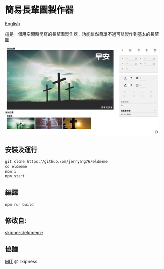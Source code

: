 # 簡易長輩圖製作器

[English](https://github.com/jerryang76/eldmeme/edit/master/README.en.md)

這是一個用空閑時間寫的長輩圖製作器，功能雖然簡單不過可以製作到基本的長輩圖

![image](https://raw.githubusercontent.com/jerryang76/eldmeme/master/sample.png)

## 安裝及運行

```console
git clone https://github.com/jerryang76/eldmeme
cd eldmeme
npm i
npm start
```

## 編譯

```console
npm run build
```

## 修改自:

[skipness/eldmeme](https://github.com/skipness/eldmeme)


## 協議

[MIT](https://github.com/skipness/eldmeme/blob/master/LICENSE) @ skipness
